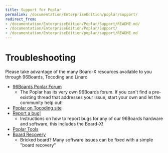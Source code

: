 ```yaml
---
title: Support for Poplar
permalink: /documentation/EnterpriseEdition/poplar/support/
redirect_from:
- /documentation/EnterpriseEdition/Poplar/Support/README.md/
- /documentation/EnterpriseEdition/Poplar/Support/
- /documentation/EnterpriseEdition/poplar/support/README.md
---
```

# Troubleshooting

Please take advantage of the many Board-X resources available to you through 96Boards, Tocoding and Linaro

- [96Boards Poplar Forum](https://discuss.96boards.org/c/products/poplar)
   - The Poplar has its very own 96Boards forum. If you can't find a pre-existing thread that addresses your issue, start your own and let the community help out!
- [Poplar on Tocoding site](http://en.tocoding.com/index.php/96boards-poplar/)
- [Report a bug!](../../../Extras/Report_a_bug.md)
   - Instructions on how to report bugs for any of our 96Boards hardware and software, this includes the Board-X!
- [Poplar Tools](https://github.com/96boards-poplar/poplar-tools)
- [Board Recovery](https://github.com/96boards-poplar/Documentation/blob/master/debian_build_instructions.md)
   - Bricked board? Many software issues can be fixed with a simple "board recovery"
